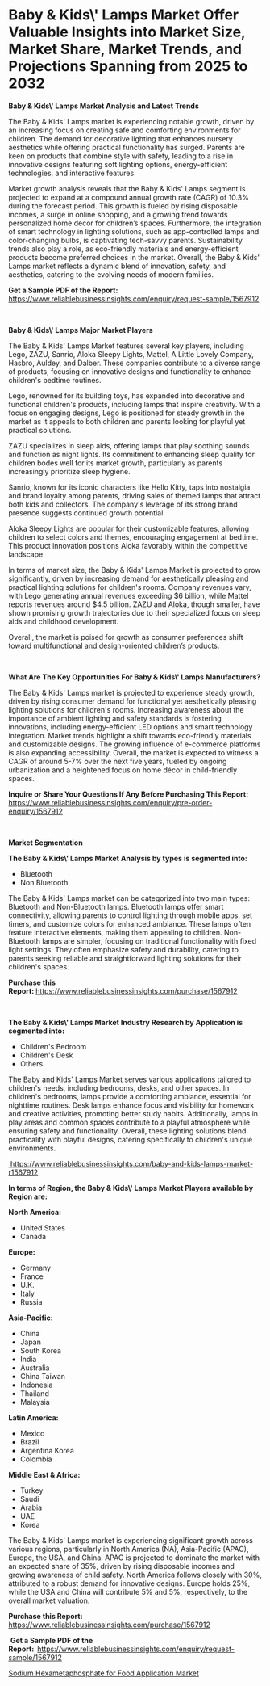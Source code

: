 <p><h1>Baby & Kids\' Lamps Market Offer Valuable Insights into Market Size, Market Share, Market Trends, and Projections Spanning from 2025 to 2032</h1></p><p><strong>Baby & Kids\' Lamps Market Analysis and Latest Trends</strong></p>
<p><p>The Baby & Kids' Lamps market is experiencing notable growth, driven by an increasing focus on creating safe and comforting environments for children. The demand for decorative lighting that enhances nursery aesthetics while offering practical functionality has surged. Parents are keen on products that combine style with safety, leading to a rise in innovative designs featuring soft lighting options, energy-efficient technologies, and interactive features.</p><p>Market growth analysis reveals that the Baby & Kids' Lamps segment is projected to expand at a compound annual growth rate (CAGR) of 10.3% during the forecast period. This growth is fueled by rising disposable incomes, a surge in online shopping, and a growing trend towards personalized home decor for children’s spaces. Furthermore, the integration of smart technology in lighting solutions, such as app-controlled lamps and color-changing bulbs, is captivating tech-savvy parents. Sustainability trends also play a role, as eco-friendly materials and energy-efficient products become preferred choices in the market. Overall, the Baby & Kids' Lamps market reflects a dynamic blend of innovation, safety, and aesthetics, catering to the evolving needs of modern families.</p></p>
<p><strong>Get a Sample PDF of the Report:&nbsp;</strong> <a href="https://www.reliablebusinessinsights.com/enquiry/request-sample/1567912?utm_campaign=3316&utm_medium=2&utm_source=Github&utm_content=ia&utm_term=23032025&utm_id=baby-kids-lamps">https://www.reliablebusinessinsights.com/enquiry/request-sample/1567912</a></p>
<p>&nbsp;</p>
<p><strong>Baby & Kids\' Lamps Major Market Players</strong></p>
<p><p>The Baby & Kids' Lamps Market features several key players, including Lego, ZAZU, Sanrio, Aloka Sleepy Lights, Mattel, A Little Lovely Company, Hasbro, Auldey, and Dalber. These companies contribute to a diverse range of products, focusing on innovative designs and functionality to enhance children's bedtime routines.</p><p>Lego, renowned for its building toys, has expanded into decorative and functional children's products, including lamps that inspire creativity. With a focus on engaging designs, Lego is positioned for steady growth in the market as it appeals to both children and parents looking for playful yet practical solutions.</p><p>ZAZU specializes in sleep aids, offering lamps that play soothing sounds and function as night lights. Its commitment to enhancing sleep quality for children bodes well for its market growth, particularly as parents increasingly prioritize sleep hygiene.</p><p>Sanrio, known for its iconic characters like Hello Kitty, taps into nostalgia and brand loyalty among parents, driving sales of themed lamps that attract both kids and collectors. The company's leverage of its strong brand presence suggests continued growth potential.</p><p>Aloka Sleepy Lights are popular for their customizable features, allowing children to select colors and themes, encouraging engagement at bedtime. This product innovation positions Aloka favorably within the competitive landscape.</p><p>In terms of market size, the Baby & Kids' Lamps Market is projected to grow significantly, driven by increasing demand for aesthetically pleasing and practical lighting solutions for children's rooms. Company revenues vary, with Lego generating annual revenues exceeding $6 billion, while Mattel reports revenues around $4.5 billion. ZAZU and Aloka, though smaller, have shown promising growth trajectories due to their specialized focus on sleep aids and childhood development.</p><p>Overall, the market is poised for growth as consumer preferences shift toward multifunctional and design-oriented children’s products.</p></p>
<p>&nbsp;</p>
<p><strong>What Are The Key Opportunities For Baby & Kids\' Lamps Manufacturers?</strong></p>
<p><p>The Baby & Kids' Lamps market is projected to experience steady growth, driven by rising consumer demand for functional yet aesthetically pleasing lighting solutions for children's rooms. Increasing awareness about the importance of ambient lighting and safety standards is fostering innovations, including energy-efficient LED options and smart technology integration. Market trends highlight a shift towards eco-friendly materials and customizable designs. The growing influence of e-commerce platforms is also expanding accessibility. Overall, the market is expected to witness a CAGR of around 5-7% over the next five years, fueled by ongoing urbanization and a heightened focus on home décor in child-friendly spaces.</p></p>
<p><strong>Inquire or Share Your Questions If Any Before Purchasing This Report:</strong> <a href="https://www.reliablebusinessinsights.com/enquiry/pre-order-enquiry/1567912?utm_campaign=3316&utm_medium=2&utm_source=Github&utm_content=ia&utm_term=23032025&utm_id=baby-kids-lamps">https://www.reliablebusinessinsights.com/enquiry/pre-order-enquiry/1567912</a></p>
<p>&nbsp;</p>
<p><strong>Market Segmentation</strong></p>
<p><strong>The Baby & Kids\' Lamps Market Analysis by types is segmented into:</strong></p>
<p><ul><li>Bluetooth</li><li>Non Bluetooth</li></ul></p>
<p><p>The Baby & Kids' Lamps market can be categorized into two main types: Bluetooth and Non-Bluetooth lamps. Bluetooth lamps offer smart connectivity, allowing parents to control lighting through mobile apps, set timers, and customize colors for enhanced ambiance. These lamps often feature interactive elements, making them appealing to children. Non-Bluetooth lamps are simpler, focusing on traditional functionality with fixed light settings. They often emphasize safety and durability, catering to parents seeking reliable and straightforward lighting solutions for their children's spaces.</p></p>
<p><strong>Purchase this Report:&nbsp;</strong><a href="https://www.reliablebusinessinsights.com/purchase/1567912?utm_campaign=3316&utm_medium=2&utm_source=Github&utm_content=ia&utm_term=23032025&utm_id=baby-kids-lamps">https://www.reliablebusinessinsights.com/purchase/1567912</a></p>
<p>&nbsp;</p>
<p><strong>The Baby & Kids\' Lamps Market Industry Research by Application is segmented into:</strong></p>
<p><ul><li>Children's Bedroom</li><li>Children's Desk</li><li>Others</li></ul></p>
<p><p>The Baby and Kids' Lamps Market serves various applications tailored to children's needs, including bedrooms, desks, and other spaces. In children's bedrooms, lamps provide a comforting ambiance, essential for nighttime routines. Desk lamps enhance focus and visibility for homework and creative activities, promoting better study habits. Additionally, lamps in play areas and common spaces contribute to a playful atmosphere while ensuring safety and functionality. Overall, these lighting solutions blend practicality with playful designs, catering specifically to children's unique environments.</p></p>
<p><a href="https://www.reliablebusinessinsights.com/baby-and-kids-lamps-market-r1567912?utm_campaign=3316&utm_medium=2&utm_source=Github&utm_content=ia&utm_term=23032025&utm_id=baby-kids-lamps">&nbsp;https://www.reliablebusinessinsights.com/baby-and-kids-lamps-market-r1567912</a></p>
<p><strong>In terms of Region, the Baby & Kids\' Lamps Market Players available by Region are:</strong></p>
<p>
    <p> <strong> North America: </strong>
        <ul>
            <li>United States</li>
            <li>Canada</li>
        </ul>
        </p> 
    <p> <strong> Europe: </strong>
        <ul>
            <li>Germany</li>
            <li>France</li>
            <li>U.K.</li>
            <li>Italy</li>
            <li>Russia</li>
        </ul>
        </p> 
    <p> <strong> Asia-Pacific: </strong>
        <ul>
            <li>China</li>
            <li>Japan</li>
            <li>South Korea</li>
            <li>India</li>
            <li>Australia</li>
            <li>China Taiwan</li>
            <li>Indonesia</li>
            <li>Thailand</li>
            <li>Malaysia</li>
        </ul>
        </p> 
    <p> <strong> Latin America: </strong>
        <ul>
            <li>Mexico</li>
            <li>Brazil</li>
            <li>Argentina Korea</li>
            <li>Colombia</li>
        </ul>
        </p> 
    <p> <strong> Middle East & Africa: </strong>
        <ul>
            <li>Turkey</li>
            <li>Saudi</li>
            <li>Arabia</li>
            <li>UAE</li>
            <li>Korea</li>
        </ul>
    </p>
    </p>
<p><p>The Baby & Kids' Lamps market is experiencing significant growth across various regions, particularly in North America (NA), Asia-Pacific (APAC), Europe, the USA, and China. APAC is projected to dominate the market with an expected share of 35%, driven by rising disposable incomes and growing awareness of child safety. North America follows closely with 30%, attributed to a robust demand for innovative designs. Europe holds 25%, while the USA and China will contribute 5% and 5%, respectively, to the overall market valuation.</p></p>
<p><strong>Purchase this Report: </strong><a href="https://www.reliablebusinessinsights.com/purchase/1567912?utm_campaign=3316&utm_medium=2&utm_source=Github&utm_content=ia&utm_term=23032025&utm_id=baby-kids-lamps">https://www.reliablebusinessinsights.com/purchase/1567912</a></p>
<p>&nbsp;<strong>Get a Sample PDF of the Report:&nbsp;&nbsp;</strong><a href="https://www.reliablebusinessinsights.com/enquiry/request-sample/1567912?utm_campaign=3316&utm_medium=2&utm_source=Github&utm_content=ia&utm_term=23032025&utm_id=baby-kids-lamps">https://www.reliablebusinessinsights.com/enquiry/request-sample/1567912</a></p>
<p><strong></strong></p>
<p><p><a href="https://github.com/lillybosakoi/Market-Research-Report-List-1/blob/main/sodium-hexametaphosphate-for-food-application-market.md?utm_campaign=3316&utm_medium=2&utm_source=Github&utm_content=ia&utm_term=23032025&utm_id=baby-kids-lamps">Sodium Hexametaphosphate for Food Application Market</a></p></p>